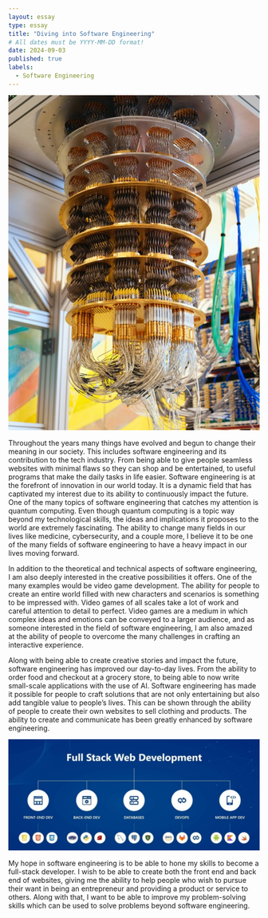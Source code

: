 ```yaml
---
layout: essay
type: essay
title: "Diving into Software Engineering"
# All dates must be YYYY-MM-DD format!
date: 2024-09-03
published: true
labels:
  - Software Engineering
---
```


<img class="img-fluid" src="../img/quantumcomputer.jpeg">

Throughout the years many things have evolved and begun to change their meaning in our society. This includes software engineering and its contribution to the tech industry. From being able to give people seamless websites with minimal flaws so they can shop and be entertained, to useful programs that make the daily tasks in life easier. Software engineering is at the forefront of innovation in our world today. It is a dynamic field that has captivated my interest due to its ability to continuously impact the future. One of the many topics of software engineering that catches my attention is quantum computing. Even though quantum computing is a topic way beyond my technological skills, the ideas and implications it proposes to the world are extremely fascinating. The ability to change many fields in our lives like medicine, cybersecurity, and a couple more, I believe it to be one of the many fields of software engineering to have a heavy impact in our lives moving forward.


In addition to the theoretical and technical aspects of software engineering, I am also deeply interested in the creative possibilities it offers. One of the many examples would be video game development. The ability for people to create an entire world filled with new characters and scenarios is something to be impressed with. Video games of all scales take a lot of work and careful attention to detail to perfect. Video games are a medium in which complex ideas and emotions can be conveyed to a larger audience, and as someone interested in the field of software engineering, I am also amazed at the ability of people to overcome the many challenges in crafting an interactive experience. 

Along with being able to create creative stories and impact the future, software engineering has improved our day-to-day lives. From the ability to order food and checkout at a grocery store, to being able to now write small-scale applications with the use of AI. Software engineering has made it possible for people to craft solutions that are not only entertaining but also add tangible value to people’s lives. This can be shown through the ability of people to create their own websites to sell clothing and products. The ability to create and communicate has been greatly enhanced by software engineering.

<img class="img-fluid" src="../img/fullstack.jpeg">

My hope in software engineering is to be able to hone my skills to become a full-stack developer. I wish to be able to create both the front end and back end of websites, giving me the ability to help people who wish to pursue their want in being an entrepreneur and providing a product or service to others. Along with that, I want to be able to improve my problem-solving skills which can be used to solve problems beyond software engineering.

